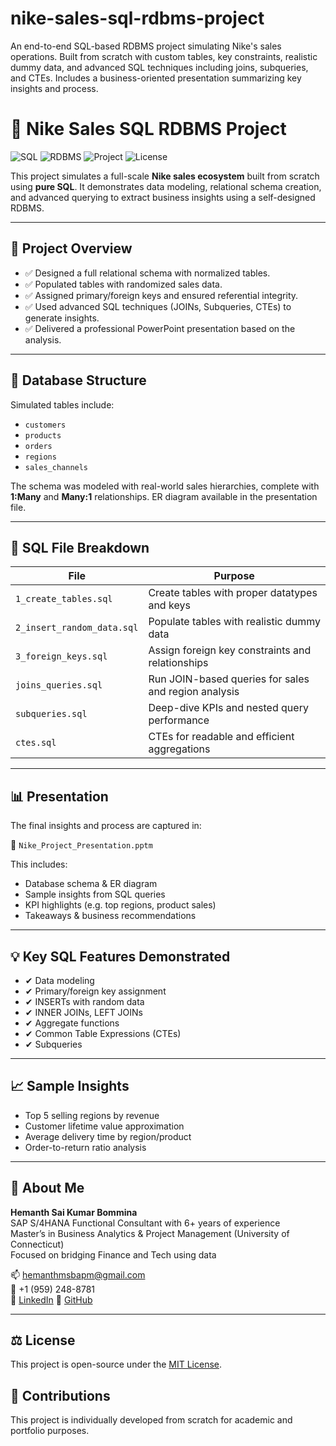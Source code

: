 # nike-sales-sql-rdbms-project
An end-to-end SQL-based RDBMS project simulating Nike's sales operations. Built from scratch with custom tables, key constraints, realistic dummy data, and advanced SQL techniques including joins, subqueries, and CTEs. Includes a business-oriented presentation summarizing key insights and process.
# 🏀 Nike Sales SQL RDBMS Project

![SQL](https://img.shields.io/badge/SQL-Expert-informational?style=flat&logo=sqlite&logoColor=white&color=2bbc8a)
![RDBMS](https://img.shields.io/badge/RDBMS-Design-blue)
![Project](https://img.shields.io/badge/Project-End--to--End-success)
![License](https://img.shields.io/badge/License-MIT-lightgrey)

This project simulates a full-scale **Nike sales ecosystem** built from scratch using **pure SQL**. It demonstrates data modeling, relational schema creation, and advanced querying to extract business insights using a self-designed RDBMS.

---

## 📌 Project Overview

- ✅ Designed a full relational schema with normalized tables.
- ✅ Populated tables with randomized sales data.
- ✅ Assigned primary/foreign keys and ensured referential integrity.
- ✅ Used advanced SQL techniques (JOINs, Subqueries, CTEs) to generate insights.
- ✅ Delivered a professional PowerPoint presentation based on the analysis.

---

## 🧱 Database Structure

Simulated tables include:

- `customers`
- `products`
- `orders`
- `regions`
- `sales_channels`

The schema was modeled with real-world sales hierarchies, complete with **1:Many** and **Many:1** relationships. ER diagram available in the presentation file.

---

## 🧪 SQL File Breakdown

| File                            | Purpose                                             |
|---------------------------------|-----------------------------------------------------|
| `1_create_tables.sql`           | Create tables with proper datatypes and keys        |
| `2_insert_random_data.sql`      | Populate tables with realistic dummy data           |
| `3_foreign_keys.sql`            | Assign foreign key constraints and relationships    |
| `joins_queries.sql`             | Run JOIN-based queries for sales and region analysis|
| `subqueries.sql`                | Deep-dive KPIs and nested query performance         |
| `ctes.sql`                      | CTEs for readable and efficient aggregations        |

---

## 📊 Presentation

The final insights and process are captured in:

📄 `Nike_Project_Presentation.pptm`

This includes:
- Database schema & ER diagram
- Sample insights from SQL queries
- KPI highlights (e.g. top regions, product sales)
- Takeaways & business recommendations

---

## 💡 Key SQL Features Demonstrated

- ✔ Data modeling
- ✔ Primary/foreign key assignment
- ✔ INSERTs with random data
- ✔ INNER JOINs, LEFT JOINs
- ✔ Aggregate functions
- ✔ Common Table Expressions (CTEs)
- ✔ Subqueries

---

## 📈 Sample Insights 

- Top 5 selling regions by revenue
- Customer lifetime value approximation
- Average delivery time by region/product
- Order-to-return ratio analysis

---

## 👤 About Me

**Hemanth Sai Kumar Bommina**  
SAP S/4HANA Functional Consultant with 6+ years of experience  
Master’s in Business Analytics & Project Management (University of Connecticut)  
Focused on bridging Finance and Tech using data  

📫 hemanthmsbapm@gmail.com  
📱 +1 (959) 248-8781  
🔗 [LinkedIn](https://linkedin.com/in/hemanthsaikumarbommina) 
🔗 [GitHub](https://github.com/HemanthSaiBommina) 

---

## ⚖️ License

This project is open-source under the [MIT License](LICENSE).


## 🙌 Contributions

This project is individually developed from scratch for academic and portfolio purposes.
